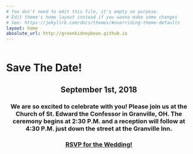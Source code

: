 ```yaml
---
# You don't need to edit this file, it's empty on purpose.
# Edit theme's home layout instead if you wanna make some changes
# See: https://jekyllrb.com/docs/themes/#overriding-theme-defaults
layout: home
absolute_url: http://greenkidneybean.github.io
---
```

<p><img src="{{ '/assets/tile_home.jpg' | prepend:site.baseurl }}" alt="" /></p>
<h1 class="page-heading">Save The Date!</h1>
<h2 style="text-align: center;">September 1st, 2018</h2>
<h3 style="text-align: center;">We are so excited to celebrate with you! Please join us at the Church of St. Edward the Confessor in Granville, OH. The ceremony begins at 2:30 P.M. and a reception will follow at 4:30 P.M. just down the street at the Granville Inn.</h3>
<h3 style="text-align: center;"><a href="https://goo.gl/forms/RGrGnwHa3kyo434u1"><b>RSVP for the Wedding!</b></a></h3>
